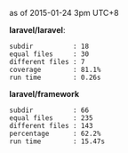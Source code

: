 as of 2015-01-24 3pm UTC+8

**laravel/laravel**:
```
subdir          : 18
equal files     : 30
different files : 7
coverage        : 81.1%
run time        : 0.26s
```
**laravel/framework**
```
subdir          : 66
equal files     : 235
different files : 143
percentage      : 62.2%
run time        : 15.47s
```
